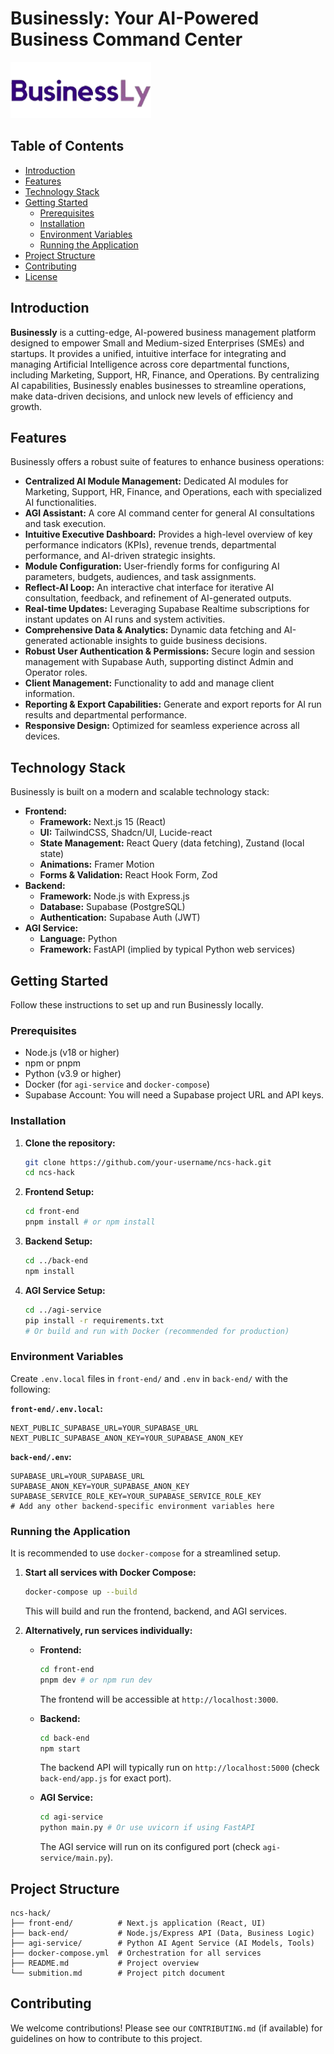 # Businessly: Your AI-Powered Business Command Center

![Businessly Logo](front-end/public/logo-text.png)

## Table of Contents

*   [Introduction](#introduction)
*   [Features](#features)
*   [Technology Stack](#technology-stack)
*   [Getting Started](#getting-started)
    *   [Prerequisites](#prerequisites)
    *   [Installation](#installation)
    *   [Environment Variables](#environment-variables)
    *   [Running the Application](#running-the-application)
*   [Project Structure](#project-structure)
*   [Contributing](#contributing)
*   [License](#license)

## Introduction

**Businessly** is a cutting-edge, AI-powered business management platform designed to empower Small and Medium-sized Enterprises (SMEs) and startups. It provides a unified, intuitive interface for integrating and managing Artificial Intelligence across core departmental functions, including Marketing, Support, HR, Finance, and Operations. By centralizing AI capabilities, Businessly enables businesses to streamline operations, make data-driven decisions, and unlock new levels of efficiency and growth.

## Features

Businessly offers a robust suite of features to enhance business operations:

*   **Centralized AI Module Management:** Dedicated AI modules for Marketing, Support, HR, Finance, and Operations, each with specialized AI functionalities.
*   **AGI Assistant:** A core AI command center for general AI consultations and task execution.
*   **Intuitive Executive Dashboard:** Provides a high-level overview of key performance indicators (KPIs), revenue trends, departmental performance, and AI-driven strategic insights.
*   **Module Configuration:** User-friendly forms for configuring AI parameters, budgets, audiences, and task assignments.
*   **Reflect-AI Loop:** An interactive chat interface for iterative AI consultation, feedback, and refinement of AI-generated outputs.
*   **Real-time Updates:** Leveraging Supabase Realtime subscriptions for instant updates on AI runs and system activities.
*   **Comprehensive Data & Analytics:** Dynamic data fetching and AI-generated actionable insights to guide business decisions.
*   **Robust User Authentication & Permissions:** Secure login and session management with Supabase Auth, supporting distinct Admin and Operator roles.
*   **Client Management:** Functionality to add and manage client information.
*   **Reporting & Export Capabilities:** Generate and export reports for AI run results and departmental performance.
*   **Responsive Design:** Optimized for seamless experience across all devices.

## Technology Stack

Businessly is built on a modern and scalable technology stack:

*   **Frontend:**
    *   **Framework:** Next.js 15 (React)
    *   **UI:** TailwindCSS, Shadcn/UI, Lucide-react
    *   **State Management:** React Query (data fetching), Zustand (local state)
    *   **Animations:** Framer Motion
    *   **Forms & Validation:** React Hook Form, Zod
*   **Backend:**
    *   **Framework:** Node.js with Express.js
    *   **Database:** Supabase (PostgreSQL)
    *   **Authentication:** Supabase Auth (JWT)
*   **AGI Service:**
    *   **Language:** Python
    *   **Framework:** FastAPI (implied by typical Python web services)

## Getting Started

Follow these instructions to set up and run Businessly locally.

### Prerequisites

*   Node.js (v18 or higher)
*   npm or pnpm
*   Python (v3.9 or higher)
*   Docker (for `agi-service` and `docker-compose`)
*   Supabase Account: You will need a Supabase project URL and API keys.

### Installation

1.  **Clone the repository:**
    ```bash
    git clone https://github.com/your-username/ncs-hack.git
    cd ncs-hack
    ```

2.  **Frontend Setup:**
    ```bash
    cd front-end
    pnpm install # or npm install
    ```

3.  **Backend Setup:**
    ```bash
    cd ../back-end
    npm install
    ```

4.  **AGI Service Setup:**
    ```bash
    cd ../agi-service
    pip install -r requirements.txt
    # Or build and run with Docker (recommended for production)
    ```

### Environment Variables

Create `.env.local` files in `front-end/` and `.env` in `back-end/` with the following:

**`front-end/.env.local`:**

```env
NEXT_PUBLIC_SUPABASE_URL=YOUR_SUPABASE_URL
NEXT_PUBLIC_SUPABASE_ANON_KEY=YOUR_SUPABASE_ANON_KEY
```

**`back-end/.env`:**

```env
SUPABASE_URL=YOUR_SUPABASE_URL
SUPABASE_ANON_KEY=YOUR_SUPABASE_ANON_KEY
SUPABASE_SERVICE_ROLE_KEY=YOUR_SUPABASE_SERVICE_ROLE_KEY
# Add any other backend-specific environment variables here
```

### Running the Application

It is recommended to use `docker-compose` for a streamlined setup.

1.  **Start all services with Docker Compose:**
    ```bash
    docker-compose up --build
    ```

    This will build and run the frontend, backend, and AGI services.

2.  **Alternatively, run services individually:**

    *   **Frontend:**
        ```bash
        cd front-end
        pnpm dev # or npm run dev
        ```
        The frontend will be accessible at `http://localhost:3000`.

    *   **Backend:**
        ```bash
        cd back-end
        npm start
        ```
        The backend API will typically run on `http://localhost:5000` (check `back-end/app.js` for exact port).

    *   **AGI Service:**
        ```bash
        cd agi-service
        python main.py # Or use uvicorn if using FastAPI
        ```
        The AGI service will run on its configured port (check `agi-service/main.py`).

## Project Structure

```
ncs-hack/
├── front-end/          # Next.js application (React, UI)
├── back-end/           # Node.js/Express API (Data, Business Logic)
├── agi-service/        # Python AI Agent Service (AI Models, Tools)
├── docker-compose.yml  # Orchestration for all services
├── README.md           # Project overview
└── submition.md        # Project pitch document
```

## Contributing

We welcome contributions! Please see our `CONTRIBUTING.md` (if available) for guidelines on how to contribute to this project.


